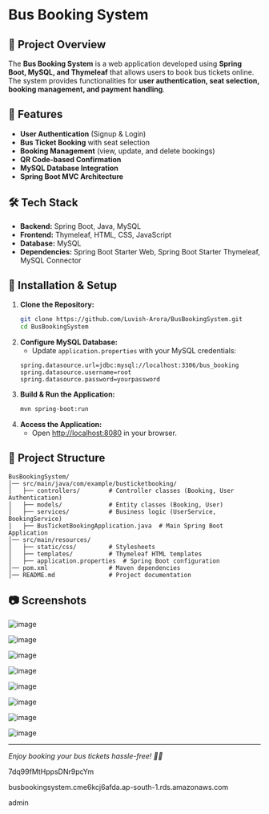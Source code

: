 # Bus Booking System

## 📌 Project Overview
The **Bus Booking System** is a web application developed using **Spring Boot, MySQL, and Thymeleaf** that allows users to book bus tickets online. The system provides functionalities for **user authentication, seat selection, booking management, and payment handling**.

## 🚀 Features
- **User Authentication** (Signup & Login)
- **Bus Ticket Booking** with seat selection
- **Booking Management** (view, update, and delete bookings)
- **QR Code-based Confirmation**
- **MySQL Database Integration**
- **Spring Boot MVC Architecture**

## 🛠️ Tech Stack
- **Backend:** Spring Boot, Java, MySQL
- **Frontend:** Thymeleaf, HTML, CSS, JavaScript
- **Database:** MySQL
- **Dependencies:** Spring Boot Starter Web, Spring Boot Starter Thymeleaf, MySQL Connector

## 🔧 Installation & Setup
1. **Clone the Repository:**
   ```bash
   git clone https://github.com/Luvish-Arora/BusBookingSystem.git
   cd BusBookingSystem
   ```
2. **Configure MySQL Database:**
   - Update `application.properties` with your MySQL credentials:
   ```properties
   spring.datasource.url=jdbc:mysql://localhost:3306/bus_booking
   spring.datasource.username=root
   spring.datasource.password=yourpassword
   ```
3. **Build & Run the Application:**
   ```bash
   mvn spring-boot:run
   ```
4. **Access the Application:**
   - Open [http://localhost:8080](http://localhost:8080) in your browser.

## 📂 Project Structure
```
BusBookingSystem/
│── src/main/java/com/example/busticketbooking/
│   ├── controllers/        # Controller classes (Booking, User Authentication)
│   ├── models/             # Entity classes (Booking, User)
│   ├── services/           # Business logic (UserService, BookingService)
│   ├── BusTicketBookingApplication.java  # Main Spring Boot Application
│── src/main/resources/
│   ├── static/css/         # Stylesheets
│   ├── templates/          # Thymeleaf HTML templates
│   ├── application.properties  # Spring Boot configuration
│── pom.xml                 # Maven dependencies
│── README.md               # Project documentation
```

## 📷 Screenshots

![image](https://github.com/user-attachments/assets/5856d92b-64ec-498b-856f-6caddced0307)

![image](https://github.com/user-attachments/assets/3f71f6f1-cd92-471d-929f-85ced9f4e84b)

![image](https://github.com/user-attachments/assets/500d8cae-1094-4d92-8004-5fa8849d7a11)

![image](https://github.com/user-attachments/assets/6738d1dc-4d27-43d1-9b6e-140f93cb20ad)

![image](https://github.com/user-attachments/assets/63eeb5d4-5227-4a2b-a4bd-59b5bce9c073)

![image](https://github.com/user-attachments/assets/1b98a7d0-de8a-4ee3-8049-9b20257caeb1)

![image](https://github.com/user-attachments/assets/fab46383-0014-4576-a47f-5ec44beb5a4f)

![image](https://github.com/user-attachments/assets/861b9e4b-b3b6-4b9e-9f50-e3b725602ade)





---

_Enjoy booking your bus tickets hassle-free! 🚌💨_

7dq99fMtHppsDNr9pcYm

busbookingsystem.cme6kcj6afda.ap-south-1.rds.amazonaws.com

admin
